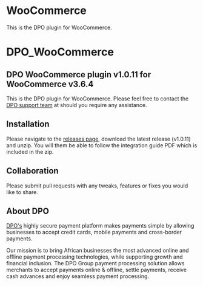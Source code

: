 # WooCommerce
This is the DPO plugin for WooCommerce.

# DPO_WooCommerce
## DPO WooCommerce plugin v1.0.11 for WooCommerce v3.6.4

This is the DPO plugin for WooCommerce. Please feel free to contact the [DPO support team](https://www.directpay.online/support/) at should you require any assistance.

## Installation
Please navigate to the [releases page](https://github.com/DirectPay-Online/DPO_WooCommerce/releases), download the latest release (v1.0.11) and unzip. You will them be able to follow the integration guide PDF which is included in the zip.

## Collaboration

Please submit pull requests with any tweaks, features or fixes you would like to share.

## About DPO

[DPO's](https://www.directpay.online/) highly secure payment platform makes payments simple by allowing businesses to accept credit cards, mobile payments and cross-border payments.

Our mission is to bring African businesses the most advanced online and offline payment processing technologies, while supporting growth and financial inclusion. The DPO Group payment processing solution allows merchants to accept payments online & offline, settle payments, receive cash advances and enjoy seamless payment processing.
